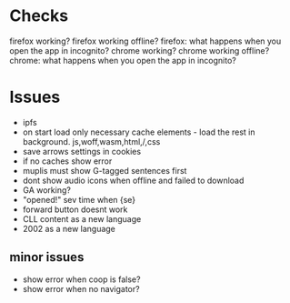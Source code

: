 # Checks

firefox working?
firefox working offline?
firefox: what happens when you open the app in incognito?
chrome working?
chrome working offline?
chrome: what happens when you open the app in incognito?

# Issues

* ipfs
* on start load only necessary cache elements - load the rest in background. js,woff,wasm,html,/,css
* save arrows settings in cookies
* if no caches show error
* muplis must show G-tagged sentences first
* dont show audio icons when offline and failed to download
* GA working?
* "opened!" sev time when {se}
* forward button doesnt work
* CLL content as a new language
* 2002 as a new language

## minor issues

* show error when coop is false?
* show error when no navigator?